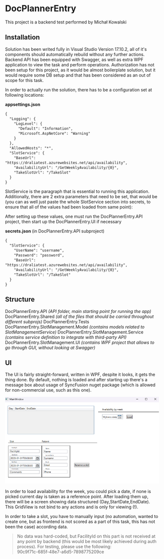 # DocPlannerEntry

This project is a backend test performed by Michał Kowalski

## Installation

Solution has been writed fully in Visual Studio Version 17.10.2, all of it's components should automatically rebuild without any further actions. Backend API has been equipped with Swagger, as well as extra WPF application to view the task and perform operations. Authorization has not been setup for this project, as it would be almost boilerplate solution, but it would require some DB setup and that has been considered as an out of scope for this task. 

In order to actually run the solution, there has to be a configuration set at following locations: 

<b>appsettings.json </b>

```
{
  "Logging": {
    "LogLevel": {
      "Default": "Information",
      "Microsoft.AspNetCore": "Warning"
    }
  },
  "AllowedHosts": "*",
  "SlotService": {
    "BaseUrl": "https://draliatest.azurewebsites.net/api/availability",
    "AvailabilityUrl": "/GetWeeklyAvailability/{0}",
    "TakeSlotUrl": "/TakeSlot"
  }
}
```

SlotService is the paragraph that is essential to running this application. Additionally, there are 2 extra parameters that need to be set, that would be (you can as well just paste the whole SlotService section into secrets, to ensure that all of the values had been loaded from same point): 

After setting up these values, one must run the DocPlannerEntry.API project, then start up the DocPlannerEntry.UI if necessary

<b>secrets.json </b> (in DocPlannerEntry.API subproject)
```
{
  "SlotService": {
    "UserName": "username",
    "Password": "password",
    "BaseUrl": "https://draliatest.azurewebsites.net/api/availability",
    "AvailabilityUrl": "/GetWeeklyAvailability/{0}",
    "TakeSlotUrl": "/TakeSlot"
  }
}
```

## Structure

DocPlannerEntry.API <i> (API folder, main starting point for running the app) </i>
DocPlannerEntry.Shared <i> (all of the files that should be carried throughout different subprojs) </i>
DocPlannerEntry.Tests
DocPlannerEntry.SlotManagement.Model <i> (contains models related to SlotManagementService) </i>
DocPlannerEntry.SlotManagement.Service <i> (contains service definition to integrate with third-party API) </i>
DocPlannerEntry.SlotManagement.UI <i> (contains WPF project that allows to go through GUI, without looking at Swagger) </i>

## UI

The UI is fairly straight-forward, written in WPF, despite it looks, it gets the thing done. By default, nothing is loaded and after starting up there's a message box about usage of SyncFusion nuget package (which is allowed for non-commercial use, such as this one). 

![Alt text](image.png)

In order to load availability for the week, you could pick a date, if none is picked current day is taken as a reference point. After loading them up, there will be a screen showing data structured (Day,StartDate,EndDate). This GridView is not bind to any actions and is only for viewing (!). 

In order to take a slot, you have to manually input (no automation, wanted to create one, but as frontend is not scored as a part of this task, this has not been the case) according data. 


>No data was hard-coded, but FacilityId on this part is not received at any point by backend (this would be most likely achieved during auth process). For testing, please use the following: <br/> 
90c9f71c-685f-48e7-a6d5-7898775209ce
